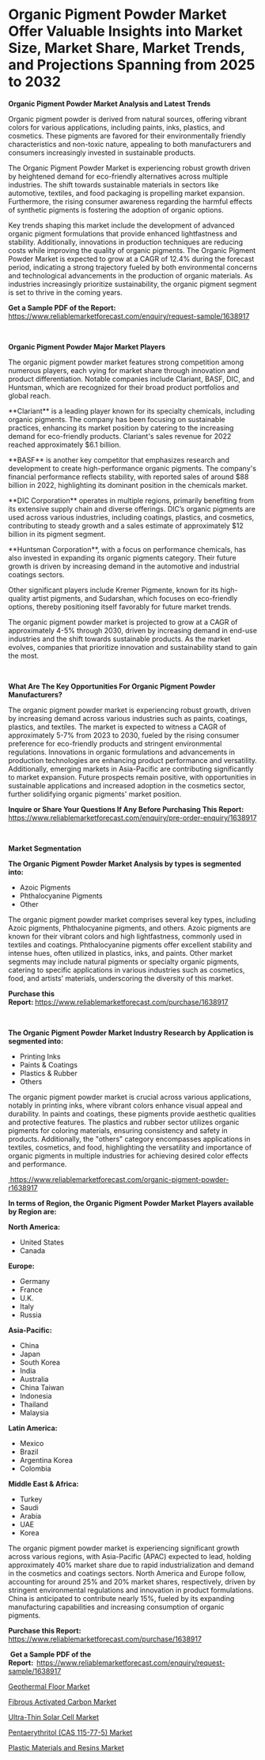<p><h1>Organic Pigment Powder Market Offer Valuable Insights into Market Size, Market Share, Market Trends, and Projections Spanning from 2025 to 2032</h1></p><p><strong>Organic Pigment Powder Market Analysis and Latest Trends</strong></p>
<p><p>Organic pigment powder is derived from natural sources, offering vibrant colors for various applications, including paints, inks, plastics, and cosmetics. These pigments are favored for their environmentally friendly characteristics and non-toxic nature, appealing to both manufacturers and consumers increasingly invested in sustainable products.</p><p>The Organic Pigment Powder Market is experiencing robust growth driven by heightened demand for eco-friendly alternatives across multiple industries. The shift towards sustainable materials in sectors like automotive, textiles, and food packaging is propelling market expansion. Furthermore, the rising consumer awareness regarding the harmful effects of synthetic pigments is fostering the adoption of organic options.</p><p>Key trends shaping this market include the development of advanced organic pigment formulations that provide enhanced lightfastness and stability. Additionally, innovations in production techniques are reducing costs while improving the quality of organic pigments. The Organic Pigment Powder Market is expected to grow at a CAGR of 12.4% during the forecast period, indicating a strong trajectory fueled by both environmental concerns and technological advancements in the production of organic materials. As industries increasingly prioritize sustainability, the organic pigment segment is set to thrive in the coming years.</p></p>
<p><strong>Get a Sample PDF of the Report:&nbsp;</strong> <a href="https://www.reliablemarketforecast.com/enquiry/request-sample/1638917?utm_campaign=1875&utm_medium=2&utm_source=Github&utm_content=ia&utm_term=30012025&utm_id=organic-pigment-powder">https://www.reliablemarketforecast.com/enquiry/request-sample/1638917</a></p>
<p>&nbsp;</p>
<p><strong>Organic Pigment Powder Major Market Players</strong></p>
<p><p>The organic pigment powder market features strong competition among numerous players, each vying for market share through innovation and product differentiation. Notable companies include Clariant, BASF, DIC, and Huntsman, which are recognized for their broad product portfolios and global reach.</p><p>**Clariant** is a leading player known for its specialty chemicals, including organic pigments. The company has been focusing on sustainable practices, enhancing its market position by catering to the increasing demand for eco-friendly products. Clariant's sales revenue for 2022 reached approximately $6.1 billion.</p><p>**BASF** is another key competitor that emphasizes research and development to create high-performance organic pigments. The company's financial performance reflects stability, with reported sales of around $88 billion in 2022, highlighting its dominant position in the chemicals market.</p><p>**DIC Corporation** operates in multiple regions, primarily benefiting from its extensive supply chain and diverse offerings. DIC’s organic pigments are used across various industries, including coatings, plastics, and cosmetics, contributing to steady growth and a sales estimate of approximately $12 billion in its pigment segment.</p><p>**Huntsman Corporation**, with a focus on performance chemicals, has also invested in expanding its organic pigments category. Their future growth is driven by increasing demand in the automotive and industrial coatings sectors.</p><p>Other significant players include Kremer Pigmente, known for its high-quality artist pigments, and Sudarshan, which focuses on eco-friendly options, thereby positioning itself favorably for future market trends.</p><p>The organic pigment powder market is projected to grow at a CAGR of approximately 4-5% through 2030, driven by increasing demand in end-use industries and the shift towards sustainable products. As the market evolves, companies that prioritize innovation and sustainability stand to gain the most.</p></p>
<p>&nbsp;</p>
<p><strong>What Are The Key Opportunities For Organic Pigment Powder Manufacturers?</strong></p>
<p><p>The organic pigment powder market is experiencing robust growth, driven by increasing demand across various industries such as paints, coatings, plastics, and textiles. The market is expected to witness a CAGR of approximately 5-7% from 2023 to 2030, fueled by the rising consumer preference for eco-friendly products and stringent environmental regulations. Innovations in organic formulations and advancements in production technologies are enhancing product performance and versatility. Additionally, emerging markets in Asia-Pacific are contributing significantly to market expansion. Future prospects remain positive, with opportunities in sustainable applications and increased adoption in the cosmetics sector, further solidifying organic pigments' market position.</p></p>
<p><strong>Inquire or Share Your Questions If Any Before Purchasing This Report:</strong> <a href="https://www.reliablemarketforecast.com/enquiry/pre-order-enquiry/1638917?utm_campaign=1875&utm_medium=2&utm_source=Github&utm_content=ia&utm_term=30012025&utm_id=organic-pigment-powder">https://www.reliablemarketforecast.com/enquiry/pre-order-enquiry/1638917</a></p>
<p>&nbsp;</p>
<p><strong>Market Segmentation</strong></p>
<p><strong>The Organic Pigment Powder Market Analysis by types is segmented into:</strong></p>
<p><ul><li>Azoic Pigments</li><li>Phthalocyanine Pigments</li><li>Other</li></ul></p>
<p><p>The organic pigment powder market comprises several key types, including Azoic pigments, Phthalocyanine pigments, and others. Azoic pigments are known for their vibrant colors and high lightfastness, commonly used in textiles and coatings. Phthalocyanine pigments offer excellent stability and intense hues, often utilized in plastics, inks, and paints. Other market segments may include natural pigments or specialty organic pigments, catering to specific applications in various industries such as cosmetics, food, and artists’ materials, underscoring the diversity of this market.</p></p>
<p><strong>Purchase this Report:&nbsp;</strong><a href="https://www.reliablemarketforecast.com/purchase/1638917?utm_campaign=1875&utm_medium=2&utm_source=Github&utm_content=ia&utm_term=30012025&utm_id=organic-pigment-powder">https://www.reliablemarketforecast.com/purchase/1638917</a></p>
<p>&nbsp;</p>
<p><strong>The Organic Pigment Powder Market Industry Research by Application is segmented into:</strong></p>
<p><ul><li>Printing Inks</li><li>Paints & Coatings</li><li>Plastics & Rubber</li><li>Others</li></ul></p>
<p><p>The organic pigment powder market is crucial across various applications, notably in printing inks, where vibrant colors enhance visual appeal and durability. In paints and coatings, these pigments provide aesthetic qualities and protective features. The plastics and rubber sector utilizes organic pigments for coloring materials, ensuring consistency and safety in products. Additionally, the "others" category encompasses applications in textiles, cosmetics, and food, highlighting the versatility and importance of organic pigments in multiple industries for achieving desired color effects and performance.</p></p>
<p><a href="https://www.reliablemarketforecast.com/organic-pigment-powder-r1638917?utm_campaign=1875&utm_medium=2&utm_source=Github&utm_content=ia&utm_term=30012025&utm_id=organic-pigment-powder">&nbsp;https://www.reliablemarketforecast.com/organic-pigment-powder-r1638917</a></p>
<p><strong>In terms of Region, the Organic Pigment Powder Market Players available by Region are:</strong></p>
<p>
    <p> <strong> North America: </strong>
        <ul>
            <li>United States</li>
            <li>Canada</li>
        </ul>
        </p> 
    <p> <strong> Europe: </strong>
        <ul>
            <li>Germany</li>
            <li>France</li>
            <li>U.K.</li>
            <li>Italy</li>
            <li>Russia</li>
        </ul>
        </p> 
    <p> <strong> Asia-Pacific: </strong>
        <ul>
            <li>China</li>
            <li>Japan</li>
            <li>South Korea</li>
            <li>India</li>
            <li>Australia</li>
            <li>China Taiwan</li>
            <li>Indonesia</li>
            <li>Thailand</li>
            <li>Malaysia</li>
        </ul>
        </p> 
    <p> <strong> Latin America: </strong>
        <ul>
            <li>Mexico</li>
            <li>Brazil</li>
            <li>Argentina Korea</li>
            <li>Colombia</li>
        </ul>
        </p> 
    <p> <strong> Middle East & Africa: </strong>
        <ul>
            <li>Turkey</li>
            <li>Saudi</li>
            <li>Arabia</li>
            <li>UAE</li>
            <li>Korea</li>
        </ul>
    </p>
    </p>
<p><p>The organic pigment powder market is experiencing significant growth across various regions, with Asia-Pacific (APAC) expected to lead, holding approximately 40% market share due to rapid industrialization and demand in the cosmetics and coatings sectors. North America and Europe follow, accounting for around 25% and 20% market shares, respectively, driven by stringent environmental regulations and innovation in product formulations. China is anticipated to contribute nearly 15%, fueled by its expanding manufacturing capabilities and increasing consumption of organic pigments.</p></p>
<p><strong>Purchase this Report: </strong><a href="https://www.reliablemarketforecast.com/purchase/1638917?utm_campaign=1875&utm_medium=2&utm_source=Github&utm_content=ia&utm_term=30012025&utm_id=organic-pigment-powder">https://www.reliablemarketforecast.com/purchase/1638917</a></p>
<p>&nbsp;<strong>Get a Sample PDF of the Report:&nbsp;&nbsp;</strong><a href="https://www.reliablemarketforecast.com/enquiry/request-sample/1638917?utm_campaign=1875&utm_medium=2&utm_source=Github&utm_content=ia&utm_term=30012025&utm_id=organic-pigment-powder">https://www.reliablemarketforecast.com/enquiry/request-sample/1638917</a></p>
<p><strong></strong></p>
<p><p><a href="https://github.com/jawelling7979/Market-Research-Report-List-1/blob/main/geothermal-floor-market.md?utm_campaign=1875&utm_medium=2&utm_source=Github&utm_content=ia&utm_term=30012025&utm_id=organic-pigment-powder">Geothermal Floor Market</a></p><p><a href="https://www.linkedin.com/pulse/forecasts-fibrous-activated-carbon-market-anticipated-tmtef?utm_campaign=1875&utm_medium=2&utm_source=Github&utm_content=ia&utm_term=30012025&utm_id=organic-pigment-powder">Fibrous Activated Carbon Market</a></p><p><a href="https://www.linkedin.com/pulse/market-expansion-insights-ultra-thin-solar-cell-projected-grow-ewcse?utm_campaign=1875&utm_medium=2&utm_source=Github&utm_content=ia&utm_term=30012025&utm_id=organic-pigment-powder">Ultra-Thin Solar Cell Market</a></p><p><a href="https://www.linkedin.com/pulse/forecasting-growth-pentaerythritol-cas-115-77-5-market-mdvoc?utm_campaign=1875&utm_medium=2&utm_source=Github&utm_content=ia&utm_term=30012025&utm_id=organic-pigment-powder">Pentaerythritol (CAS 115-77-5) Market</a></p><p><a href="https://github.com/biomochaben4/Market-Research-Report-List-1/blob/main/plastic-materials-and-resins-market.md?utm_campaign=1875&utm_medium=2&utm_source=Github&utm_content=ia&utm_term=30012025&utm_id=organic-pigment-powder">Plastic Materials and Resins Market</a></p></p>
